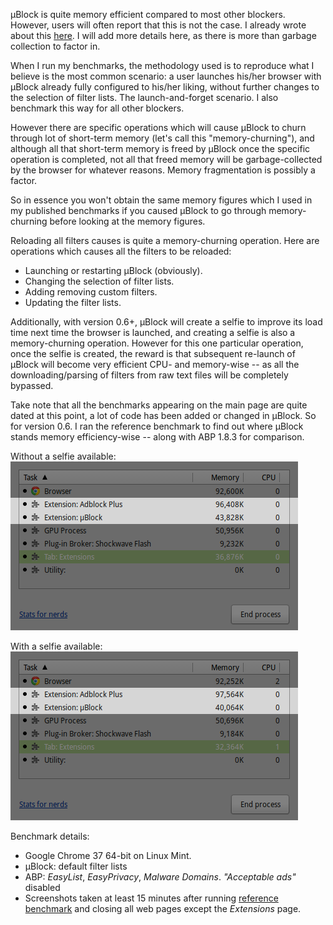 µBlock is quite memory efficient compared to most other blockers. However, users will often report that this is not the case. I already wrote about this [here](https://github.com/gorhill/uBlock/wiki/Myth:-%C2%B5Block-consumes-over-80MB). I will add more details here, as there is more than garbage collection to factor in. 

When I run my benchmarks, the methodology used is to reproduce what I believe is the most common scenario: a user launches his/her browser with µBlock already fully configured to his/her liking, without further changes to the selection of filter lists. The launch-and-forget scenario. I also benchmark this way for all other blockers.

However there are specific operations which will cause µBlock to churn through lot of short-term memory (let's call this "memory-churning"), and although all that short-term memory is freed by µBlock once the specific operation is completed, not all that freed memory will be garbage-collected by the browser for whatever reasons. Memory fragmentation is possibly a factor.

So in essence you won't obtain the same memory figures which I used in my published benchmarks if you caused µBlock to go through memory-churning before looking at the memory figures.

Reloading all filters causes is quite a memory-churning operation. Here are operations which causes all the filters to be reloaded:

- Launching or restarting µBlock (obviously).
- Changing the selection of filter lists.
- Adding removing custom filters.
- Updating the filter lists.

Additionally, with version 0.6+, µBlock will create a selfie to improve its load time next time the browser is launched, and creating a selfie is also a memory-churning operation. However for this one particular operation, once the selfie is created, the reward is that subsequent re-launch of µBlock will become very efficient CPU- and memory-wise -- as all the downloading/parsing of filters from raw text files will be completely bypassed.

Take note that all the benchmarks appearing on the main page are quite dated at this point, a lot of code has been added or changed in µBlock. So for version 0.6. I ran the reference benchmark to find out where µBlock stands memory efficiency-wise -- along with ABP 1.8.3 for comparison.

Without a selfie available:<br>
![Without selfie](https://raw.githubusercontent.com/gorhill/uBlock/master/doc/img/ublock-vs-abp-memory-201409-a.png)

With a selfie available:<br>
![With selfie](https://raw.githubusercontent.com/gorhill/uBlock/master/doc/img/ublock-vs-abp-memory-201409-b.png)

Benchmark details:
- Google Chrome 37 64-bit on Linux Mint.
- µBlock: default filter lists
- ABP: _EasyList_, _EasyPrivacy_, _Malware Domains_. _"Acceptable ads"_ disabled
- Screenshots taken at least 15 minutes after running [reference benchmark](https://github.com/gorhill/uBlock/wiki/Reference-benchmark) and closing all web pages except the _Extensions_ page.